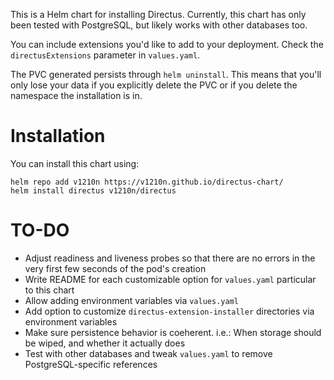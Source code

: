 This is a Helm chart for installing Directus. Currently, this chart has only been tested with PostgreSQL, but likely works with other databases too.

You can include extensions you'd like to add to your deployment. Check the `directusExtensions` parameter in `values.yaml`.

The PVC generated persists through `helm uninstall`. This means that you'll only lose your data if you explicitly delete the PVC or if you delete the namespace the installation is in.

# Installation

You can install this chart using:
```
helm repo add v1210n https://v1210n.github.io/directus-chart/
helm install directus v1210n/directus
```

# TO-DO
- Adjust readiness and liveness probes so that there are no errors in the very first few seconds of the pod's creation
- Write README for each customizable option for `values.yaml` particular to this chart
- Allow adding environment variables via `values.yaml`
- Add option to customize `directus-extension-installer` directories via environment variables
- Make sure persistence behavior is coeherent. i.e.: When storage should be wiped, and whether it actually does
- Test with other databases and tweak `values.yaml` to remove PostgreSQL-specific references